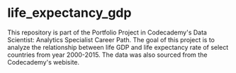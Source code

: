 # life_expectancy_gdp
This repository is part of the Portfolio Project in Codecademy's Data Scientist: Analytics Specialist Career Path. The goal of this project is to analyze the relationship between life GDP and life expectancy rate of select countries from year 2000-2015. The data was also sourced from the Codecademy's webisite.
